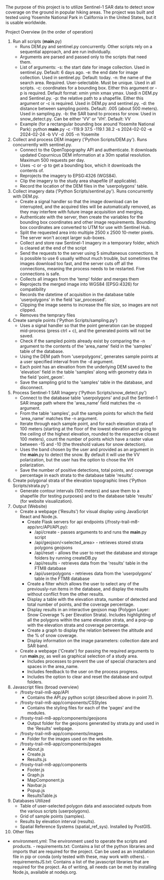 The purpose of this project is to utilize Sentinel-1 SAR data to detect snow coverage on the ground in popular hiking areas.
The project was built and tested using Yosemite National Park in California in the United States, but it is usable worldwide.
 
Project Overview (in the order of operation)
1. Run all scripts (__main__.py)
   - Runs DEM.py and sentinel.py concurrently. Other scripts rely on a sequential approach, and are run individually. 
   - Arguments are parsed and passed only to the scripts that need them. 
   - List of arguments: 
      -s: the start date for image collection. Used in sentinel.py. Default: 6 days ago.
      -e: the end date for image collection. Used in sentinel.py. Default: today.
      -n: the name of the search area. Required. User-selectable. Must be unique. Used in all scripts.
      -c: coordinates for a bounding box. Either this argument or -p is required. Default format: xmin ymin xmax ymax. Usedi n DEM.py and Sentinel.py.
      -p: the relative path to a shapefile. Either this argument or -c is required. Used in DEM.py and sentinel.py.
      -d: the distance between sampling points. Default: .005 (about 500 meters). Used in sampling.py.
      -b: the SAR band to process for snow. Used in snow_detect.py. Can be either 'VV' or 'VH'. Default: VV
   - Example (for a rectangular bounding box around Yosemite National Park):
         python __main__.py -c -119.9 37.5 -119.1 38.2 -s 2024-02-02 -e 2024-02-24 -b VV -d .005 -n Yosemite 
2. Collect and process DEM imagery ('Python Scripts/DEM.py'). Runs concurrently with sentinel.py.
   - Connect to the OpenTopography API and authenticate. It downloads updated Copurnicus DEM information at a 30m spatial resolution. Maximum 500 requests per day.
   - Uses -c or -p to get a bounding box, which it downloads the contents of.
   - Reprojects the imagery to EPSG:4326 (WGS84). 
   - Clip the imagery to the study area shapefile (if applicable).
   - Record the location of the DEM files in the 'userpolygons' table.
3. Collect imagery data ('Python Scripts/sentinel.py'). Runs concurrently with DEM.py.
   - Create a signal handler so that the image download can be interrupted, and the acquired tiles will be automatically removed, as they may interfere with future image acquisition and merging.
   - Authenticate with the server, then create the variables for the bounding box coordinates and other image requirements. Bounding box coordinates are converted to UTM for use with Sentinel Hub.
   - Split the requested area into multiple 2500 x 2500 10-meter pixels. The server won't accept larger sub-boxes.
   - Collect and store raw Sentinel-1 imagery in a temporary folder, which is cleared at the end of the script
   - Send the requests to the server using 5 simultaneous connections. It is possible to use 6 usually without much trouble, but sometimes the images download too fast, and the server cuts off all the connections, meaning the process needs to be restarted. Five connections is safe.
   - Collects all images from the 'temp' folder and merges them
   - Reprojects the merged image into WGS84 (EPSG:4326) for compatibility
   - Records the datetime of acquisition in the database table 'userpolygons' in the field 'sar_processed'.
   - Clipping the image seems to increase the file size, so images are not clipped.
   - Removes the temprary files
4. Create sample points ('Python Scripts/sampling.py')
   - Uses a signal handler so that the point generation can be stopped mid-process (press ctrl + c), and the generated points will not be saved.
   - Check if the sampled points already exist by comparing the -n argument to the contents of the 'area_name' field in the 'samples' table of the database.
   - Using the DEM path from 'userpolygons', generates sample points at a user specified interval from the -d argument. 
   - Each point has an elevation from the underlying DEM saved to the 'elevation' field in the table 'samples' along with geometry data in the field 'point_geom'.
   - Save the sampling grid to the 'samples' table in the database, and disconnect.
5. Process Sentinel-1 SAR Imagery ('Python Scripts/snow_detect.py')
   - Connect to the database table 'userpolygons' and pull the Sentinel-1 SAR image path where the 'area_name' field matches the -n argument.
   - From the table 'samples', pull the sample points for which the field 'area_name' matches the -n argument.
   - Iterate through each sample point, and for each elevation strata of 100 meters (starting at the floor of the lowest elevation and going to the ceiling of the highest elevation, rounded to the respective closest 100 meters), count the number of points which have a raster value between -15 and -10 (the threshold values for snow detection).
   - Uses the band chosen by the user and provided as an argument in the __main__.py to detect the snow. By default it will use the VV polarization, but the user has the option to chose the VH polarization.
   - Save the number of positive detections, total points, and coverage percentage in each strata to the database table 'results'.
6. Create polygonal strata of the elevation topographic lines ('Python Scripts/strata.py')
   - Generate contour intervals (100 meters) and save them to a shapefile (for testing purposes) and to the database table 'results' (for website visualization).
7. Output (Website)
   - Create a webpage ('Results') for visual display using JavaScript React and Node.js.
     - Create Flask servers for api endpoints (/frosty-trail-m8-app/src/API/API.py):
       -  /api/create - passes arguments to and runs the __main__.py script
       -  /api/geojson/<selected_area> - retrieves stored strata polygons geojsons
       -  /api/reset - allows the user to reset the database and storage folders by running createDB.py
       -  /api/results - retrieves data from the 'results' table in the FTM8 database
       -  /api/userpolygons - retrieves data from the 'userpolygons' table in the FTM8 database
     - Create a filter which allows the user to select any of the previously-run items in the database, and display the results without conflict from the other results.
     - Display a table with the elevation strata, number of detected and total number of points, and the coverage percentage. 
     - Display results in an interactive geojson map (Polygon Layer: Snow Coverage % per Elevation Strata). Includes highlighting of all the polygons within the same elevation strata, and a pop-up with the elevation strata and coverage percentage.
     - Create a graph to display the relation between the altitude and the % of snow coverage.
     - Display information on the image parameters: collection date and SAR band.
   - Create a webpage ('Create') for passing the required arguments to run __main__.py, as well as graphical selection of a study area.
     - Includes processes to prevent the use of special characters and spaces in the area_name. 
     - Includes feedback to the user on the process progress. 
     - Includes the option to clear and reset the database and output folders.
8. Javascript files (broad overview) 
   - /frosty-trail-m8-app/API
     - Contains the API.py python script (described above in point 7).
   - /frosty-trail-m8-app/components/CSStyles
     - Contains the styling files for each of the 'pages' and the modules.
   - /frosty-trail-m8-app/components/geojsons
     - Output folder for the geojsons generated by strata.py and used in the 'Results' webpage.
   - /frosty-trail-m8-app/components/images
     - Folder for the images used on the website.
   - /frosty-trail-m8-app/components/pages
     - About.js
     - Create.js
     - Results.js
   - /frosty-trail-m8-app/components
     - Footer.js
     - Graph.js
     - MapComponent.js
     - Navbar.js
     - Popup.js
     - ResultsTable.js
9. Databases Utilized
   - Table of user-selected polygon data and associated outputs from the various scripts (userpolygons).
   - Grid of sample points (samples).
   - Results by elevation interval (results).
   - Spatial Reference Systems (spatial_ref_sys). Installed by PostGIS.
10. Other files
   - environment.yml: The environment used to operate the scripts and products.
    - requirements.txt: Contains a list of the python libraries and imports that are required for the project. Can be used as an installation file in pip or conda (only tested with these, may work with others). 
    - requirementsJS.txt: Contains a list of the javascript libraries that are required for the project. As of writing, all needs can be met by installing Node.js, available at nodejs.org. 
